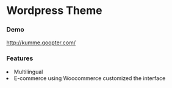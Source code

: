 # Wordpress Theme

### Demo
http://kumme.goopter.com/


### Features
<li>Multilingual </li>
<li>E-commerce using Woocommerce customized the interface</li>
  
  
